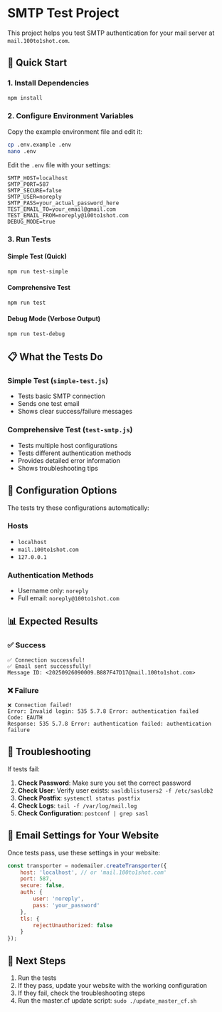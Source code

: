 # SMTP Test Project

This project helps you test SMTP authentication for your mail server at `mail.100to1shot.com`.

## 🚀 Quick Start

### 1. Install Dependencies
```bash
npm install
```

### 2. Configure Environment Variables
Copy the example environment file and edit it:
```bash
cp .env.example .env
nano .env
```

Edit the `.env` file with your settings:
```env
SMTP_HOST=localhost
SMTP_PORT=587
SMTP_SECURE=false
SMTP_USER=noreply
SMTP_PASS=your_actual_password_here
TEST_EMAIL_TO=your_email@gmail.com
TEST_EMAIL_FROM=noreply@100to1shot.com
DEBUG_MODE=true
```

### 3. Run Tests

#### Simple Test (Quick)
```bash
npm run test-simple
```

#### Comprehensive Test
```bash
npm run test
```

#### Debug Mode (Verbose Output)
```bash
npm run test-debug
```

## 📋 What the Tests Do

### Simple Test (`simple-test.js`)
- Tests basic SMTP connection
- Sends one test email
- Shows clear success/failure messages

### Comprehensive Test (`test-smtp.js`)
- Tests multiple host configurations
- Tests different authentication methods
- Provides detailed error information
- Shows troubleshooting tips

## 🔧 Configuration Options

The tests try these configurations automatically:

### Hosts
- `localhost`
- `mail.100to1shot.com`
- `127.0.0.1`

### Authentication Methods
- Username only: `noreply`
- Full email: `noreply@100to1shot.com`

## 📊 Expected Results

### ✅ Success
```
✅ Connection successful!
✅ Email sent successfully!
Message ID: <20250926090009.B887F47D17@mail.100to1shot.com>
```

### ❌ Failure
```
❌ Connection failed!
Error: Invalid login: 535 5.7.8 Error: authentication failed
Code: EAUTH
Response: 535 5.7.8 Error: authentication failed: authentication failure
```

## 🔧 Troubleshooting

If tests fail:

1. **Check Password**: Make sure you set the correct password
2. **Check User**: Verify user exists: `sasldblistusers2 -f /etc/sasldb2`
3. **Check Postfix**: `systemctl status postfix`
4. **Check Logs**: `tail -f /var/log/mail.log`
5. **Check Configuration**: `postconf | grep sasl`

## 📧 Email Settings for Your Website

Once tests pass, use these settings in your website:

```javascript
const transporter = nodemailer.createTransporter({
    host: 'localhost', // or 'mail.100to1shot.com'
    port: 587,
    secure: false,
    auth: {
        user: 'noreply',
        pass: 'your_password'
    },
    tls: {
        rejectUnauthorized: false
    }
});
```

## 🎯 Next Steps

1. Run the tests
2. If they pass, update your website with the working configuration
3. If they fail, check the troubleshooting steps
4. Run the master.cf update script: `sudo ./update_master_cf.sh`